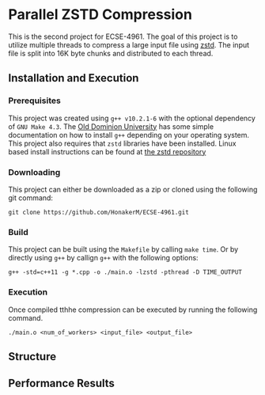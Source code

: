 # Parallel ZSTD Compression

This is the second project for ECSE-4961. The goal of this project is to 
utilize multiple threads to compress a large input file using [zstd](http://facebook.github.io/zstd/). The input file is split into 16K byte chunks and distributed to each thread. 

## Installation and Execution


### Prerequisites

This project was created using `g++ v10.2.1-6` with the optional dependency of `GNU Make 4.3`. The [Old Dominion University](https://www.cs.odu.edu/~zeil/cs250PreTest/latest/Public/installingACompiler/) has some simple documentation on how to install `g++` depending on your operating system. This project also requires that `zstd` libraries have been installed. Linux based install instructions can be found at [the zstd repository](https://github.com/facebook/zstd#build-instructions)

### Downloading

This project can either be downloaded as a zip or cloned using the following git command:
```
git clone https://github.com/HonakerM/ECSE-4961.git
```


### Build

This project can be built using the `Makefile` by calling `make time`. Or by directly using `g++` by callign `g++` with the following options:

```
g++ -std=c++11 -g *.cpp -o ./main.o -lzstd -pthread -D TIME_OUTPUT
```

### Execution

Once compiled tthhe compression can be executed by running the following command. 
```
./main.o <num_of_workers> <input_file> <output_file>
```

## Structure

## Performance Results